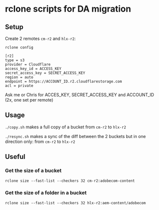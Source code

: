 # rclone scripts for DA migration

## Setup

Create 2 remotes `cm-r2` and `hlx-r2`: 

`rclone config`

```
[r2]
type = s3
provider = Cloudflare
access_key_id = ACCESS_KEY
secret_access_key = SECRET_ACCESS_KEY
region = auto
endpoint = https://ACCOUNT_ID.r2.cloudflarestorage.com
acl = private
```

Ask me or Chris for ACCES_KEY, SECRET_ACCESS_KEY and ACCOUNT_ID (2x, one set per remote)

## Usage

`./copy.sh` makes a full copy of a bucket from `cm-r2` to `hlx-r2`

`./resync.sh` makes a sync of the diff between the 2 buckets but in one direction only: from `cm-r2` to `hlx-r2`

## Useful

### Get the size of a bucket

```
rclone size --fast-list --checkers 32 cm-r2:adobecom-content
```

### Get the size of a folder in a bucket

```
rclone size --fast-list --checkers 32 hlx-r2:aem-content/adobecom 
```